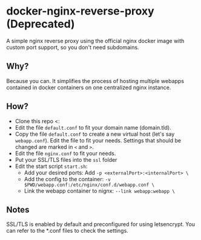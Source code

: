 # docker-nginx-reverse-proxy (Deprecated)
A simple nginx reverse proxy using the official nginx docker image with custom port support, so you don't need subdomains.

## Why?
Because you can. It simplifies the process of hosting multiple webapps contained in docker containers on one centralized nginx instance.

## How?

*  Clone this repo <:
*  Edit the file ``default.conf`` to fit your domain name (domain.tld).
*  Copy the file ``default.conf`` to create a new virtual host (let's say ``webapp.conf``). Edit the file to fit your needs. Settings that should be changed are marked in ``<`` and ``>``.
*  Edit the file ``nginx.conf`` to fit your needs.
*  Put your SSL/TLS files into the ``ssl`` folder
*  Edit the start script ``start.sh``:
    * Add your desired ports: Add ``-p <externalPort>:<internalPort> \``
    * Add the config to the container: ``-v $PWD/webapp.conf:/etc/nginx/conf.d/webapp.conf \``
    * Link the webapp container to nignx: ``--link webapp:webapp \``

## Notes
SSL/TLS is enabled by default and preconfigured for using letsencrypt. You can refer to the *.conf files to check the settings.
